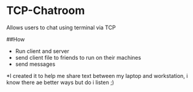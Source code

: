 # TCP-Chatroom
Allows users to chat using terminal via TCP

##How
* Run client and server
* send client file to friends to run on their machines
* send messages

*I created it to help me share text between my laptop and workstation, i know there ae better ways but do i listen ;)
